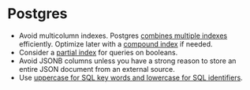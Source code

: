 # Postgres

- Avoid multicolumn indexes. Postgres [combines multiple indexes] efficiently.
  Optimize later with a [compound index] if needed.
- Consider a [partial index] for queries on booleans.
- Avoid JSONB columns unless you have a strong reason to store an entire JSON
  document from an external source.
- Use [uppercase for SQL key words and lowercase for SQL identifiers].

[uppercase for sql key words and lowercase for sql identifiers]: http://www.postgresql.org/docs/9.2/static/sql-syntax-lexical.html#SQL-SYNTAX-IDENTIFIERS
[combines multiple indexes]: http://www.postgresql.org/docs/9.1/static/indexes-bitmap-scans.html
[compound index]: http://www.postgresql.org/docs/9.2/static/indexes-bitmap-scans.html
[partial index]: http://www.postgresql.org/docs/9.1/static/indexes-partial.html

